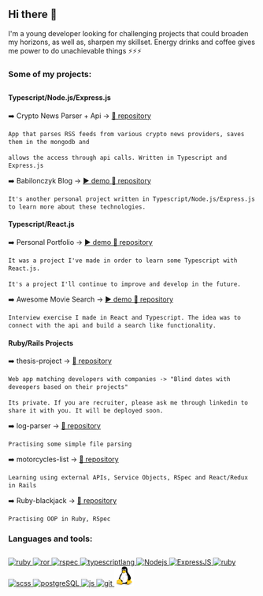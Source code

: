 ##  Hi there 👋

I'm a young developer looking for challenging projects that could broaden my horizons, as well as, sharpen my skillset. Energy drinks and coffee gives me power to do unachievable things ⚡⚡⚡

### Some of my projects:
##
  
  
#### Typescript/Node.js/Express.js
  
➡️  Crypto News Parser +  Api -> <a href="https://github.com/babilonczyk/crypto-news-parser-api" target="_blank"> 📁 repository</a> 

    App that parses RSS feeds from various crypto news providers, saves them in the mongodb and 
    
    allows the access through api calls. Written in Typescript and  Express.js

➡️  Babilonczyk Blog -> <a href="https://babilonczyk-blog.herokuapp.com" target="_blank">▶️ demo </a> <a href="https://github.com/babilonczyk/babilonczyk-blog" target="_blank"> 📁 repository</a> 

    It's another personal project written in Typescript/Node.js/Express.js to learn more about these technologies. 

#### Typescript/React.js

➡️  Personal Portfolio -> <a href="https://babilonczyk.com" target="_blank">▶️ demo </a> <a href="https://github.com/babilonczyk/babilonczyk.github.io" target="_blank"> 📁 repository</a> 

    It was a project I've made in order to learn some Typescript with React.js. 
    
    It's a project I'll continue to improve and develop in the future.
    
➡️  Awesome Movie Search -> <a href="https://awesome-movie-search-react.herokuapp.com/" target="_blank">▶️ demo </a> <a href="https://github.com/babilonczyk/awesome-movie-search" target="_blank"> 📁 repository</a> 

    Interview exercise I made in React and Typescript. The idea was to connect with the api and build a search like functionality.

#### Ruby/Rails Projects

➡️ thesis-project -> <a href="https://github.com/babilonczyk/thesis-project" target="_blank"> 📁 repository</a> 

    Web app matching developers with companies -> "Blind dates with deveopers based on their projects"
    
    Its private. If you are recruiter, please ask me through linkedin to share it with you. It will be deployed soon.

➡️ log-parser -> <a href="https://github.com/babilonczyk/log-parser" target="_blank"> 📁 repository</a> 

    Practising some simple file parsing

➡️ motorcycles-list -> <a href="https://github.com/babilonczyk/motorcycles-list" target="_blank"> 📁 repository</a>   

    Learning using external APIs, Service Objects, RSpec and React/Redux in Rails

➡️ Ruby-blackjack -> <a href="https://github.com/babilonczyk/ruby-blackjack" target="_blank"> 📁 repository</a> 

    Practising OOP in Ruby, RSpec
    
### Languages and tools:
##

<p align="left"> 
    <a href="https://www.ruby-lang.org/en/" target="_blank"> <img src="https://upload.wikimedia.org/wikipedia/commons/thumb/7/73/Ruby_logo.svg/1024px-Ruby_logo.svg.png" alt="ruby" width="40" height="40"/> </a> 
    <a href="https://rubyonrails.org/" target="_blank"> <img src="https://upload.wikimedia.org/wikipedia/commons/1/16/Ruby_on_Rails-logo.png" alt="ror" width="40" height="40"/> </a>  
    <a href="https://rspec.info/" target="_blank"> <img src="https://iconape.com/wp-content/png_logo_vector/rspec-logo.png" alt="rspec" width="40" height="40"/> </a>   
    <a href="https://www.typescriptlang.org/" target="_blank"> <img src="https://upload.wikimedia.org/wikipedia/commons/thumb/4/4c/Typescript_logo_2020.svg/1200px-Typescript_logo_2020.svg.png" alt="typescriptlang" width="40" height="40"/> </a> 
    <a href="https://nodejs.org/en/" target="_blank"> <img src="https://upload.wikimedia.org/wikipedia/commons/0/0c/Nodejs.svg" alt="Nodejs" width="40" height="40"/> </a> 
    <a href="https://expressjs.com/" target="_blank"> <img src="https://cdn.jsdelivr.net/gh/devicons/devicon/icons/express/express-original.svg" alt="ExpressJS" width="40" height="40"/> </a> 
    <a href="https://reactjs.org/" target="_blank"> <img src="https://upload.wikimedia.org/wikipedia/commons/thumb/a/a7/React-icon.svg/1200px-React-icon.svg.png" alt="ruby" width="45" height="40"/> </a> 
    <a href="https://sass-lang.com/documentation" target="_blank"> 
      <img src="https://upload.wikimedia.org/wikipedia/commons/thumb/9/96/Sass_Logo_Color.svg/1200px-Sass_Logo_Color.svg.png" alt="scss" width="50" height="40"/> </a> 
    <a href="https://www.postgresql.org/docs/" target="_blank"> <img src="https://upload.wikimedia.org/wikipedia/commons/thumb/2/29/Postgresql_elephant.svg/1200px-Postgresql_elephant.svg.png" alt="postgreSQL" width="40" height="40"/> </a> 
    <a href="https://developer.mozilla.org/en-US/docs/Web/JavaScript"> <img src="https://upload.wikimedia.org/wikipedia/commons/thumb/9/99/Unofficial_JavaScript_logo_2.svg/1024px-Unofficial_JavaScript_logo_2.svg.png" alt="js" width="40" height="40"/>  </a>
    <a href="https://git-scm.com/" target="_blank"> <img src="https://www.vectorlogo.zone/logos/git-scm/git-scm-icon.svg" alt="git" width="40" height="40"/> </a>   
    <a href="https://www.linux.org/" target="_blank"> <img src="https://raw.githubusercontent.com/devicons/devicon/master/icons/linux/linux-original.svg" alt="linux" width="40" height="40"/> </a>    
</p>
